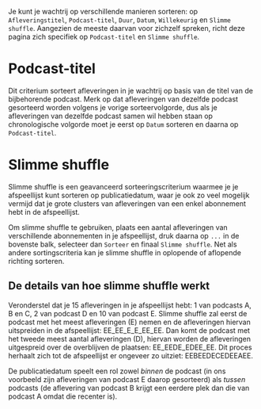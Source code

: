 Je kunt je wachtrij op verschillende manieren sorteren: op `Afleveringstitel`, `Podcast-titel`, `Duur`, `Datum`, `Willekeurig` en `Slimme shuffle`. Aangezien de meeste daarvan voor zichzelf spreken, richt deze pagina zich specifiek op `Podcast-titel` en `Slimme shuffle`.

# Podcast-titel

Dit criterium sorteert afleveringen in je wachtrij op basis van de titel van de bijbehorende podcast. Merk op dat afleveringen van dezelfde podcast gesorteerd worden volgens je vorige sorteervolgorde, dus als je afleveringen van dezelfde podcast samen wil hebben staan op chronologische volgorde moet je eerst op `Datum` sorteren en daarna op `Podcast-titel`.

# Slimme shuffle

Slimme shuffle is een geavanceerd sorteeringscriterium waarmee je je afspeellijst kunt sorteren op publicatiedatum, waar je ook zo veel mogelijk vermijd dat je grote clusters van afleveringen van een enkel abonnement hebt in de afspeellijst.

Om slimme shuffle te gebruiken, plaats een aantal afleveringen van verschillende abonnementen in je afspeellijst, druk daarna op `...` in de bovenste balk, selecteer dan `Sorteer` en finaal `Slimme shuffle`. Net als andere sortingscriteria kan je slimme shuffle in oplopende of aflopende richting sorteren.

## De details van hoe slimme shuffle werkt

Veronderstel dat je 15 afleveringen in je afspeellijst hebt: 1 van podcasts A, B en C, 2 van podcast D en 10 van podcast E. Slimme shuffle zal eerst de podcast met het meest afleveringen (E) nemen en de afleveringen hiervan uitspreiden in de afspeellijst: EE_EE_E_E_EE_EE. Dan komt de podcast met het tweede meest aantal afleveringen (D), hiervan worden de afleveringen uitgespreid over de overblijven de plaatsen: EE_EEDE_EDEE_EE. Dit proces herhaalt zich tot de afspeellijst er ongeveer zo uitziet: EEBEEDECEDEEAEE.

De publicatiedatum speelt een rol zowel *binnen* de podcast (in ons voorbeeld zijn afleveringen van podcast E daarop gesorteerd) als *tussen* podcasts (de aflevering van podcast B krijgt een eerdere plek dan die van podcast A omdat die recenter is).
